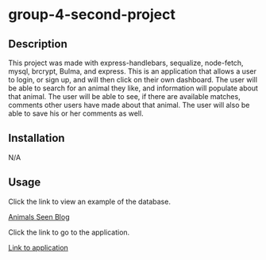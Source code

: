 # group-4-second-project

## Description

This project was made with express-handlebars, sequalize, node-fetch, mysql, brcrypt, Bulma, and express. This is an application that allows a user to login, or sign up, and will then click on their own dashboard. The user will be able to search for an animal they like, and information will populate about that animal. The user will be able to see, if there are available matches, comments other users have made about that animal. The user will also be able to save his or her comments as well. 

## Installation

N/A

## Usage
Click the link to view an example of the database. 


[Animals Seen Blog](<public/images/animals blog.jpg>)


Click the link to go to the application.

[Link to application](<https://taco-b1e076fa8a47.herokuapp.com/>)
